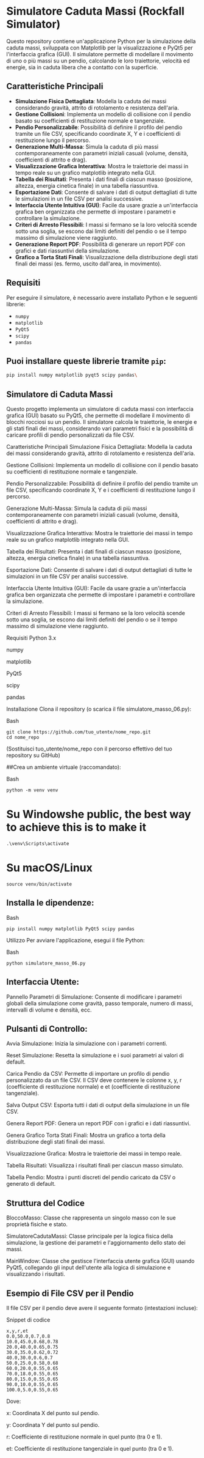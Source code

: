 # Simulatore Caduta Massi (Rockfall Simulator)

Questo repository contiene un'applicazione Python per la simulazione della caduta massi, sviluppata con Matplotlib per la visualizzazione e PyQt5 per l'interfaccia grafica (GUI). Il simulatore permette di modellare il movimento di uno o più massi su un pendio, calcolando le loro traiettorie, velocità ed energie, sia in caduta libera che a contatto con la superficie.

## Caratteristiche Principali

* **Simulazione Fisica Dettagliata**: Modella la caduta dei massi considerando gravità, attrito di rotolamento e resistenza dell'aria.
* **Gestione Collisioni**: Implementa un modello di collisione con il pendio basato su coefficienti di restituzione normale e tangenziale.
* **Pendio Personalizzabile**: Possibilità di definire il profilo del pendio tramite un file CSV, specificando coordinate X, Y e i coefficienti di restituzione lungo il percorso.
* **Generazione Multi-Massa**: Simula la caduta di più massi contemporaneamente con parametri iniziali casuali (volume, densità, coefficienti di attrito e drag).
* **Visualizzazione Grafica Interattiva**: Mostra le traiettorie dei massi in tempo reale su un grafico matplotlib integrato nella GUI.
* **Tabella dei Risultati**: Presenta i dati finali di ciascun masso (posizione, altezza, energia cinetica finale) in una tabella riassuntiva.
* **Esportazione Dati**: Consente di salvare i dati di output dettagliati di tutte le simulazioni in un file CSV per analisi successive.
* **Interfaccia Utente Intuitiva (GUI)**: Facile da usare grazie a un'interfaccia grafica ben organizzata che permette di impostare i parametri e controllare la simulazione.
* **Criteri di Arresto Flessibili**: I massi si fermano se la loro velocità scende sotto una soglia, se escono dai limiti definiti del pendio o se il tempo massimo di simulazione viene raggiunto.
* **Generazione Report PDF**: Possibilità di generare un report PDF con grafici e dati riassuntivi della simulazione.
* **Grafico a Torta Stati Finali**: Visualizzazione della distribuzione degli stati finali dei massi (es. fermo, uscito dall'area, in movimento).

## Requisiti

Per eseguire il simulatore, è necessario avere installato Python e le seguenti librerie:

* `numpy`
* `matplotlib`
* `PyQt5`
* `scipy`
* `pandas`

## Puoi installare queste librerie tramite `pip`:

```bash
pip install numpy matplotlib pyqt5 scipy pandas\
```
## Simulatore di Caduta Massi
Questo progetto implementa un simulatore di caduta massi con interfaccia grafica (GUI) basato su PyQt5, che permette di modellare il movimento di blocchi rocciosi su un pendio. Il simulatore calcola le traiettorie, le energie e gli stati finali dei massi, considerando vari parametri fisici e la possibilità di caricare profili di pendio personalizzati da file CSV.

Caratteristiche Principali
Simulazione Fisica Dettagliata: Modella la caduta dei massi considerando gravità, attrito di rotolamento e resistenza dell'aria.

Gestione Collisioni: Implementa un modello di collisione con il pendio basato su coefficienti di restituzione normale e tangenziale.

Pendio Personalizzabile: Possibilità di definire il profilo del pendio tramite un file CSV, specificando coordinate X, Y e i coefficienti di restituzione lungo il percorso.

Generazione Multi-Massa: Simula la caduta di più massi contemporaneamente con parametri iniziali casuali (volume, densità, coefficienti di attrito e drag).

Visualizzazione Grafica Interattiva: Mostra le traiettorie dei massi in tempo reale su un grafico matplotlib integrato nella GUI.

Tabella dei Risultati: Presenta i dati finali di ciascun masso (posizione, altezza, energia cinetica finale) in una tabella riassuntiva.

Esportazione Dati: Consente di salvare i dati di output dettagliati di tutte le simulazioni in un file CSV per analisi successive.

Interfaccia Utente Intuitiva (GUI): Facile da usare grazie a un'interfaccia grafica ben organizzata che permette di impostare i parametri e controllare la simulazione.

Criteri di Arresto Flessibili: I massi si fermano se la loro velocità scende sotto una soglia, se escono dai limiti definiti del pendio o se il tempo massimo di simulazione viene raggiunto.

Requisiti
Python 3.x

numpy

matplotlib

PyQt5

scipy

pandas

Installazione
Clona il repository (o scarica il file simulatore_masso_06.py):

Bash
```
git clone https://github.com/tuo_utente/nome_repo.git
cd nome_repo
```
(Sostituisci tuo_utente/nome_repo con il percorso effettivo del tuo repository su GitHub)

##Crea un ambiente virtuale (raccomandato):

Bash

```
python -m venv venv
```
# Su Windowshe public, the best way to achieve this is to make it

```.\venv\Scripts\activate```
# Su macOS/Linux
```source venv/bin/activate```
## Installa le dipendenze:


Bash
```
pip install numpy matplotlib PyQt5 scipy pandas
```
Utilizzo
Per avviare l'applicazione, esegui il file Python:


Bash
```
python simulatore_masso_06.py
```
## Interfaccia Utente:

Pannello Parametri di Simulazione: Consente di modificare i parametri globali della simulazione come gravità, passo temporale, numero di massi, intervalli di volume e densità, ecc.

## Pulsanti di Controllo:

Avvia Simulazione: Inizia la simulazione con i parametri correnti.

Reset Simulazione: Resetta la simulazione e i suoi parametri ai valori di default.

Carica Pendio da CSV: Permette di importare un profilo di pendio personalizzato da un file CSV. Il CSV deve contenere le colonne x, y, r (coefficiente di restituzione normale) e et (coefficiente di restituzione tangenziale).

Salva Output CSV: Esporta tutti i dati di output della simulazione in un file CSV.

Genera Report PDF: Genera un report PDF con i grafici e i dati riassuntivi.

Genera Grafico Torta Stati Finali: Mostra un grafico a torta della distribuzione degli stati finali dei massi.

Visualizzazione Grafica: Mostra le traiettorie dei massi in tempo reale.

Tabella Risultati: Visualizza i risultati finali per ciascun masso simulato.

Tabella Pendio: Mostra i punti discreti del pendio caricato da CSV o generato di default.

## Struttura del Codice
BloccoMasso: Classe che rappresenta un singolo masso con le sue proprietà fisiche e stato.

SimulatoreCadutaMassi: Classe principale per la logica fisica della simulazione, la gestione dei parametri e l'aggiornamento dello stato dei massi.

MainWindow: Classe che gestisce l'interfaccia utente grafica (GUI) usando PyQt5, collegando gli input dell'utente alla logica di simulazione e visualizzando i risultati.

## Esempio di File CSV per il Pendio
Il file CSV per il pendio deve avere il seguente formato (intestazioni incluse):

Snippet di codice
```
x,y,r,et
0.0,50.0,0.7,0.8
10.0,45.0,0.68,0.78
20.0,40.0,0.65,0.75
30.0,35.0,0.62,0.72
40.0,30.0,0.6,0.7
50.0,25.0,0.58,0.68
60.0,20.0,0.55,0.65
70.0,18.0,0.55,0.65
80.0,15.0,0.55,0.65
90.0,10.0,0.55,0.65
100.0,5.0,0.55,0.65
```
Dove:

x: Coordinata X del punto sul pendio.

y: Coordinata Y del punto sul pendio.

r: Coefficiente di restituzione normale in quel punto (tra 0 e 1).

et: Coefficiente di restituzione tangenziale in quel punto (tra 0 e 1).

 
